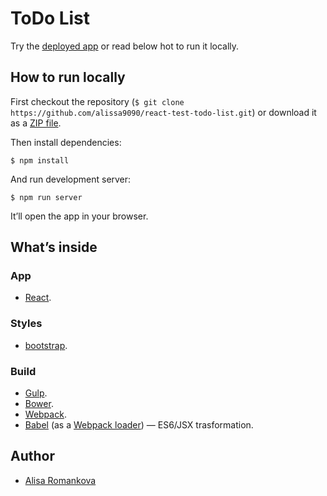 # ToDo List

Try the [deployed app](http://sapegin.github.io/react-weather/) or read below hot to run it locally.


## How to run locally

First checkout the repository (`$ git clone https://github.com/alissa9090/react-test-todo-list.git`) or download it as a [ZIP file](https://github.com/alissa9090/react-test-todo-list/archive/master.zip).

Then install dependencies:

```
$ npm install
```

And run development server:

```
$ npm run server
```

It’ll open the app in your browser.


## What’s inside

### App

* [React](http://facebook.github.io/react/).

### Styles

* [bootstrap](https://bootswatch.com/).

### Build

* [Gulp](http://gulpjs.com/).
* [Bower](http://bower.io/).
* [Webpack](http://webpack.github.io/).
* [Babel](http://babeljs.io/) (as a [Webpack loader](https://github.com/babel/babel-loader)) — ES6/JSX trasformation.


## Author

* [Alisa Romankova](https://www.linkedin.com/in/%D0%B0%D0%BB%D0%B8%D1%81%D0%B0-%D1%80%D0%BE%D0%BC%D0%B0%D0%BD%D1%8C%D0%BA%D0%BE%D0%B2%D0%B0-a8041ba0?locale=en_US)
